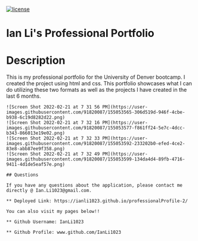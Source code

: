 

[![license](https://img.shields.io/badge/license-MIT-yellow.svg)](https://opensource.org/licenses/MIT)
# Ian Li's Professional Portfolio
# Description
This is my professional portfolio for the University of Denver bootcamp. I created the project using html and css.  This portfolio showcases what I can do utilizing these two formats as well as the projects I have created in the last 6 months.  
```
![Screen Shot 2022-02-21 at 7 31 56 PM](https://user-images.githubusercontent.com/91820087/155053565-306d519d-946f-4cbe-b938-6c19d8282d22.png)
![Screen Shot 2022-02-21 at 7 32 16 PM](https://user-images.githubusercontent.com/91820087/155053577-f861ff24-5e7c-4dcc-b343-866013e19e02.png)
![Screen Shot 2022-02-21 at 7 32 33 PM](https://user-images.githubusercontent.com/91820087/155053592-233202b0-efed-4ce2-83e8-abb87ee9f358.png)
![Screen Shot 2022-02-21 at 7 32 49 PM](https://user-images.githubusercontent.com/91820087/155053599-134da4d4-89fb-4716-9411-4d1de5eaf57e.png)

## Questions

If you have any questions about the application, please contact me directly @ Ian.Li1023@gmail.com.

** Deployed Link: https://ianli1023.github.io/professionalProfile-2/

You can also visit my pages below!!

** Github Username: IanLi1023

** Github Profile: www.github.com/IanLi1023
